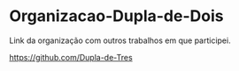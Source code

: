 # Organizacao-Dupla-de-Dois
Link da organização com outros trabalhos em que participei.

https://github.com/Dupla-de-Tres
